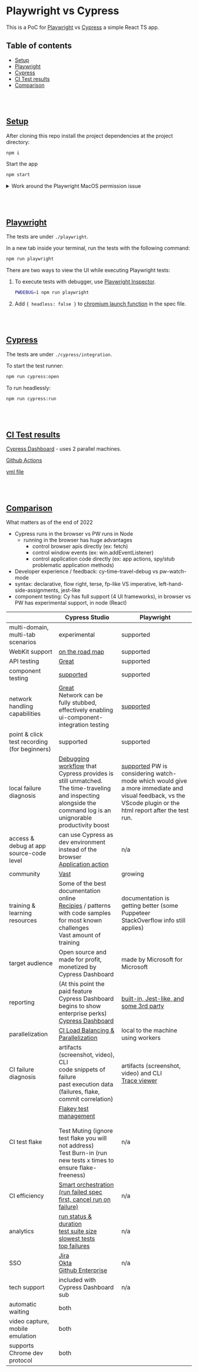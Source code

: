 # Playwright vs Cypress

This is a PoC for [Playwright](https://playwright.dev/docs/why-playwright) vs [Cypress](https://www.cypress.io/) a simple React TS app.

## Table of contents
  - [Setup](#setup)
  - [Playwright](#playwright)
  - [Cypress](#cypress)
  - [CI Test results](#ci-test-results)
  - [Comparison](#comparison)

<br></br>

## [Setup](#Setup)

After cloning this repo install the project dependencies at the project directory:

```bash
npm i
```

Start the app

```bash
npm start
```

<details><summary>Work around the Playwright MacOS permission issue</summary>

<br></br>

[This workaround will prevent](https://github.com/puppeteer/puppeteer/issues/4752#issuecomment-524086077) the dialog "*Do you want the application “Chromium.app” to accept incoming network connection?*"

Alternatively you can turn off the firewall.

</details>

<br></br>

## [Playwright](#Playwright)

The tests are under `./playwright`.

In a new tab inside your terminal, run the tests with the following command:

```bash
npm run playwright
```

There are two ways to view the UI while executing Playwright tests:

1. To execute tests with debugger, use [Playwright Inspector](https://playwright.dev/docs/inspector/).

    ```bash
    PWDEBUG=1 npm run playwright
    ```

2. Add `{ headless: false }` to [chromium launch function](https://playwright.dev/docs/debug#run-in-headed-mode) in the spec file.

<br></br>

## [Cypress](#Cypress)

The tests are under `./cypress/integration`.

To start the test runner:

```bash
npm run cypress:open
```

To run headlessly:

```bash
npm run cypress:run
```

<br></br>

## [CI Test results](#CI-Test-results)

[Cypress Dashboard](https://dashboard.cypress.io/projects/mwqojo) - uses 2 parallel machines.

[Github Actions](https://github.com/muratkeremozcan/playwright-vs-cypress/actions)

[yml file](.github/workflows/main.yml)

<br></br>

## [Comparison](#comparison)

What matters as of the end of 2022

- Cypress runs in the browser vs PW runs in  Node
  - running in the browser has huge advantages
    - control browser apis directly (ex: fetch)
    - control window events (ex: win.addEventListener)
    - control application code directly (ex: app actions, spy/stub problematic application methods)
- Developer experience / feedback: cy-time-travel-debug vs pw-watch-mode 
- syntax: declarative, flow right, terse, fp-like VS imperative, left-hand-side-assignments, jest-like
- component testing: Cy has full support (4 UI frameworks), in browser vs PW has experimental support, in node (React)

|                                              | Cypress Studio                                               | Playwright                                                   |
| -------------------------------------------- | ------------------------------------------------------------ | ------------------------------------------------------------ |
| multi-domain, multi-tab scenarios            | experimental                                                 | supported                                                    |
| WebKit support                               | [on the road map](https://docs.cypress.io/guides/references/roadmap) | supported                                                    |
| API testing                                  | [Great](https://docs.cypress.io/api/commands/request)        | supported                                                    |
| component testing                            | [supported](https://www.cypress.io/blog/2021/04/06/cypress-component-testing-react/,#header) </br> | supported                                                    |
| network handling capabilities                | [Great](https://docs.cypress.io/api/commands/intercept)<br>Network can be fully stubbed, effectively enabling ui-component-integration testing | [supported](https://playwright.dev/docs/network/)            |
| point & click test recording (for beginners) | supported                                                    | supported                                                    |
| local failure diagnosis                      | [Debugging workflow](https://docs.cypress.io/guides/core-concepts/test-runner) that Cypress provides is still unmatched.<br>The time-traveling and inspecting alongside the command log is an unignorable productivity boost | [supported](https://playwright.dev/docs/debug/#run-in-headed-mode) PW is considering watch-mode which would give a more immediate and visual feedback, vs the VScode plugin or the html report after the test run. |
| access & debug at app source-code level      | can use Cypress as dev environment instead of the browser[<br>](https://www.cypress.io/blog/2019/10/29/split-a-very-long-cypress-test-into-shorter-ones-using-app-actions/)[Application action](https://www.cypress.io/blog/2019/10/29/split-a-very-long-cypress-test-into-shorter-ones-using-app-actions/) | n/a                                                          |
| community                                    | [Vast](https://www.npmtrends.com/cypress-vs-playwright)      | growing                                                      |
| training & learning resources                | Some of the best documentation online[<br>](https://docs.cypress.io/examples/examples/recipes)[Recipies](https://docs.cypress.io/examples/examples/recipes)  / patterns with code samples for most known challenges<br>Vast amount of training | documentation is getting better (some Puppeteer StackOverflow info still applies) |
| target audience                              | Open source and made for profit, monetized by Cypress Dashboard | made by Microsoft for Microsoft                              |
| reporting                                    | (At this point the paid feature Cypress Dashboard begins to show enterprise perks)<br />[Cypress Dashboard](https://www.cypress.io/dashboard/) | [built-in, Jest-like, and some 3rd party](https://playwright.dev/docs/test-reporters) |
| parallelization                              | [CI Load Balancing & Parallelization](https://docs.cypress.io/guides/guides/parallelization#Overview) | local to the machine using workers                           |
| CI failure diagnosis                         | artifacts (screenshot, video), CLI<br>code snippets of failure<br>past execution data (failures, flake, commit correlation) | artifacts (screenshot, video) and CLI <br> [Trace viewer](https://playwright.dev/docs/trace-viewer/) |
| CI test flake                                | [Flakey test management<br><br>](https://docs.cypress.io/guides/dashboard/flaky-test-management)Test Muting (ignore test flake you will not address)<br>Test Burn-in (run new tests x times to ensure flake-freeness)<br> | n/a                                                          |
| CI efficiency                                | [Smart orchestration (run failed spec first, cancel run on failure)](https://docs.cypress.io/guides/dashboard/smart-orchestration) | n/a                                                          |
| analytics                                    | [run status & duration<br>test suite size<br>slowest tests<br>top failures](https://docs.cypress.io/guides/dashboard/analytics#Run-status) | n/a                                                          |
| SSO                                          | [Jira](https://docs.cypress.io/guides/dashboard/jira-integration)<br>[Okta<br>](https://docs.cypress.io/guides/testing-strategies/okta-authentication)[Github Enterprise](https://docs.cypress.io/guides/dashboard/github-integration) | n/a                                                          |
| tech support                                 | included with Cypress Dashboard sub                          | n/a                                                          |
| automatic waiting                            | both                                                         |                                                              |
| video capture, mobile emulation              | both                                                         |                                                              |
| supports Chrome dev protocol                 | both                                                         |                                                              |
